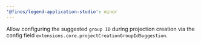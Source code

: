 ```yaml
---
'@finos/legend-application-studio': minor
---
```


Allow configuring the suggested `group ID` during projection creation via the config field `extensions.core.projectCreationGroupIdSuggestion`.
